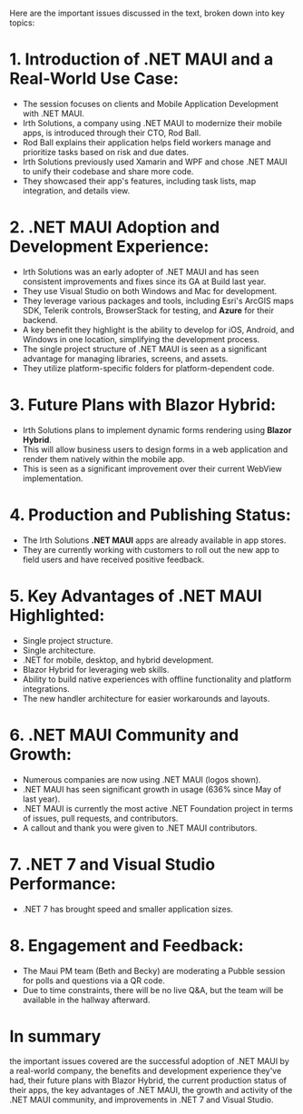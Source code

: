 Here are the important issues discussed in the text, broken down into key topics:

# 1. Introduction of .NET MAUI and a Real-World Use Case:

* The session focuses on clients and Mobile Application Development with .NET MAUI.
* Irth Solutions, a company using .NET MAUI to modernize their mobile apps, is introduced through their CTO, Rod Ball.
* Rod Ball explains their application helps field workers manage and prioritize tasks based on risk and due dates.
* Irth Solutions previously used Xamarin and WPF and chose .NET MAUI to unify their codebase and share more code.
* They showcased their app's features, including task lists, map integration, and details view.

# 2. .NET MAUI Adoption and Development Experience:

* Irth Solutions was an early adopter of .NET MAUI and has seen consistent improvements and fixes since its GA at Build last year.
* They use Visual Studio on both Windows and Mac for development.
* They leverage various packages and tools, including Esri's ArcGIS maps SDK, Telerik controls, BrowserStack for testing, and **Azure** for their backend.
* A key benefit they highlight is the ability to develop for iOS, Android, and Windows in one location, simplifying the development process.
* The single project structure of .NET MAUI is seen as a significant advantage for managing libraries, screens, and assets.
* They utilize platform-specific folders for platform-dependent code.

# 3. Future Plans with Blazor Hybrid:

* Irth Solutions plans to implement dynamic forms rendering using **Blazor Hybrid**.
* This will allow business users to design forms in a web application and render them natively within the mobile app.
* This is seen as a significant improvement over their current WebView implementation.

# 4. Production and Publishing Status:

* The Irth Solutions **.NET MAUI** apps are already available in app stores.
* They are currently working with customers to roll out the new app to field users and have received positive feedback.

# 5. Key Advantages of .NET MAUI Highlighted:

* Single project structure.
* Single architecture.
* .NET for mobile, desktop, and hybrid development.
* Blazor Hybrid for leveraging web skills.
* Ability to build native experiences with offline functionality and platform integrations.
* The new handler architecture for easier workarounds and layouts.

# 6. .NET MAUI Community and Growth:

* Numerous companies are now using .NET MAUI (logos shown).
* .NET MAUI has seen significant growth in usage (636% since May of last year).
* .NET MAUI is currently the most active .NET Foundation project in terms of issues, pull requests, and contributors.
* A callout and thank you were given to .NET MAUI contributors.

# 7. .NET 7 and Visual Studio Performance:

* .NET 7 has brought speed and smaller application sizes.

# 8. Engagement and Feedback:

* The Maui PM team (Beth and Becky) are moderating a Pubble session for polls and questions via a QR code.
* Due to time constraints, there will be no live Q&A, but the team will be available in the hallway afterward.

# In summary

the important issues covered are the successful adoption of .NET MAUI by a real-world company, the benefits and development experience they've had, their future plans with Blazor Hybrid, the current production status of their apps, the key advantages of .NET MAUI, the growth and activity of the .NET MAUI community, and improvements in .NET 7 and Visual Studio.
